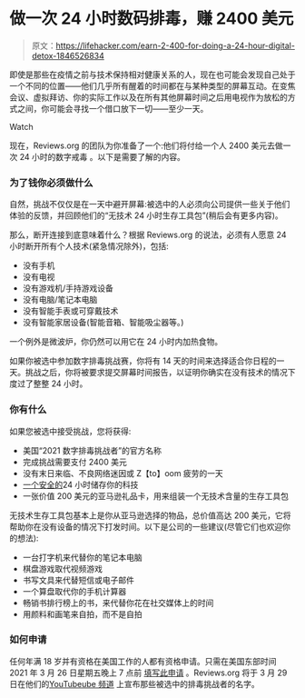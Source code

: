 # 做一次 24 小时数码排毒，赚 2400 美元

> 原文：<https://lifehacker.com/earn-2-400-for-doing-a-24-hour-digital-detox-1846526834>

即使是那些在疫情之前与技术保持相对健康关系的人，现在也可能会发现自己处于一个不同的位置——他们几乎所有醒着的时间都在与某种类型的屏幕互动。在变焦会议、虚拟拜访、你的实际工作以及在所有其他屏幕时间之后用电视作为放松的方式之间，你可能会寻找一个借口放下一切——至少一天。

Watch

现在，Reviews.org 的团队为你准备了一个:他们将付给一个人 2400 美元去做一次 24 小时的数字戒毒 。以下是需要了解的内容。

### 为了钱你必须做什么

自然，挑战不仅仅是在一天中避开屏幕:被选中的人必须向公司提供一些关于他们体验的反馈，并回顾他们的“无技术 24 小时生存工具包”(稍后会有更多内容)。

那么，断开连接到底意味着什么？根据 Reviews.org 的说法，必须有人愿意 24 小时断开所有个人技术(紧急情况除外)，包括:

*   没有手机
*   没有电视
*   没有游戏机/手持游戏设备
*   没有电脑/笔记本电脑
*   没有智能手表或可穿戴技术
*   没有智能家居设备(智能音箱、智能吸尘器等。)

一个例外是微波炉，你仍然可以用它在 24 小时内加热食物。

如果你被选中参加数字排毒挑战赛，你将有 14 天的时间来选择适合你日程的一天。挑战之后，你将被要求提交屏幕时间报告，以证明你确实在没有技术的情况下度过了整整 24 小时。

### 你有什么

如果您被选中接受挑战，您将获得:

*   美国“2021 数字排毒挑战者”的官方名称
*   完成挑战需要支付 2400 美元
*   没有末日来临、不良网络迷因或 Z【to】oom 疲劳的一天
*   [一个安全的](https://www.amazon.com/dp/B01N04UT24?_encoding=UTF8&aaxitk=GhYDM5FFMUpI5SuiqxKKjw&asc_campaign=InlineText&asc_refurl=https://lifehacker.com/earn-2-400-for-doing-a-24-hour-digital-detox-1846526834&asc_source=&hsa_cr_id=2849582440701&language=en_US&linkCode=ll1&linkId=a4bb127774c0b978682a01ead332a526&pd_rd_plhdr=t&pd_rd_r=87e85edb-524b-4970-b8da-ee9ecb93be46&pd_rd_w=UzkuN&pd_rd_wg=jk2eu&ref_=as_li_ss_tl&tag=kinjalifehackerlink-20)24 小时储存你的科技
*   一张价值 200 美元的亚马逊礼品卡，用来组装一个无技术含量的生存工具包

无技术生存工具包基本上是你从亚马逊选择的物品，总价值高达 200 美元，它将帮助你在没有设备的情况下打发时间。以下是公司的一些建议(尽管它们也欢迎你的想法):

*   一台打字机来代替你的笔记本电脑
*   棋盘游戏取代视频游戏
*   书写文具来代替短信或电子邮件
*   一个算盘取代你的手机计算器
*   畅销书排行榜上的书，来代替你花在社交媒体上的时间
*   用颜料和画笔来自拍，而不是自拍

### 如何申请

任何年满 18 岁并有资格在美国工作的人都有资格申请。只需在美国东部时间 2021 年 3 月 26 日星期五晚上 7 点前 [填写此申请](https://www.reviews.org/internet-service/digital-detox-challenge/#Apply_Here) 。Reviews.org 将于 3 月 29 日在他们的[YouTubeube 频道](https://www.youtube.com/channel/UCto7KBa8QxsYLQLnPnKTd0w?sub_confirmation=1) 上宣布那些被选中的排毒挑战者的名字。